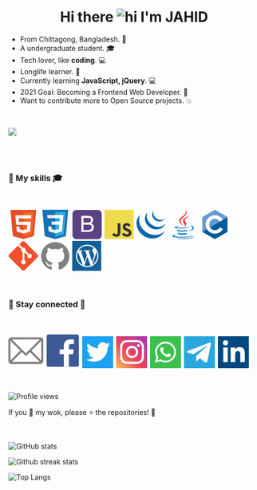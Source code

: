 <h1 align="center">Hi there <img src="https://user-images.githubusercontent.com/1303154/88677602-1635ba80-d120-11ea-84d8-d263ba5fc3c0.gif" width="25px" alt="hi"> I'm JAHID</h1>

* From Chittagong, Bangladesh. &#128204;
* A undergraduate student. &#127891;
* Tech lover, like **coding**. &#128187;
* Longlife learner. &#128214;
* Currently learning **JavaScript, jQuery**. &#128187;
* 2021 Goal: Becoming a Frontend Web Developer. &#127941;
* Want to contribute more to Open Source projects. &#128165;

<br>

<!-- ![](https://camo.githubusercontent.com/992babdffd8c74a1502de375fbdf7e4d54773242/68747470733a2f2f6d656469612e67697068792e636f6d2f6d656469612f53576f536b4e36447854737a71494b4571762f67697068792e676966) -->
![](https://github.com/DanielMichalski/DanielMichalski/blob/master/images/other/coding.gif?raw=true)

<br><br>

<h3> &#128681; My skills &#127891; </h3>

<br>

<i><img title="HTML" alt="HTML" src="assets/html5.svg"/></i>
<i><img title="CSS" alt="CSS" src="assets/css3.svg"/></i>
<i><img title="Bootstrap" alt="Bootstrap" src="assets/bootstrap.svg"/></i>
<i><img title="JavaScript" alt="JavaScript" src="assets/javascript.svg"/></i>
<i><img title="jQuery" alt="jQuery" src="assets/jquery.svg"/></i>
<i><img title="Java" alt="Java" src="assets/java.svg"/></i>
<i><img title="C" alt="C" src="assets/c.svg"/></i>
<i><img title="Git" alt="Git" src="assets/git.svg"/></i>
<i><img title="GitHub" alt="GitHub" src="assets/github.svg"/></i>
<i><img title="WordPress" alt="WordPress" src="assets/wordpress.svg"/></i>
<!-- <i><img title="Markdown" alt="WordPress" src="assets/markdown.svg"/></i> -->

<br>

<h3> &#128681; Stay connected &#129309; </h3>

<br>

<a href="mailto:jahid2811official@gmail.com" target="_blank"><img alt="Email" title="Email" src="assets/email.svg"/></a>
<a href="https://www.facebook.com/mrdeveloperjis" target="_blank"><img alt="Facebook" title="Facebook" src="assets/facebook.svg"/></a>
<a href="https://www.twitter.com/mrdeveloperjis" target="_blank"><img alt="Twitter" title="Twitter" src="assets/twitter.svg"/></a>
<a href="https://www.instagram.com/mrdeveloperjis" target="_blank"><img alt="Instagram" title="Instagram" src="assets/instagram.svg"/></a>
<a href="https://wa.me/+8801956185620" target="_blank"><img alt="WhatsApp" title="WhatsApp" src="assets/whatsapp.svg"/></a>
<a href="https://www.t.me/mrdeveloperjis" target="_blank"><img alt="Telegram" title="Telegram" src="assets/telegram.svg"/></a>
<a href="https://www.linkedin.com/in/mrdeveloperjis" target="_blank"><img alt="LinkedIn" title="LinkedIn" src="assets/linkedin.svg"/></a>

<br>

![Profile views](https://komarev.com/ghpvc/?username=mrdeveloperjis&color=blue)

If you &#128150; my wok, please &#11088; the repositories! &#129312;

<br>

![GitHub stats](https://github-readme-stats.vercel.app/api?username=mrdeveloperjis&count_private=true&show_icons=true&include_all_commits=true&hide_rank=false)

![Github streak stats](https://github-readme-streak-stats.herokuapp.com/?user=mrdeveloperjis)

![Top Langs](https://github-readme-stats.vercel.app/api/top-langs/?username=mrdeveloperjis&layout=compact&hide=ruby)

<!-- ![Tropghy](https://github-profile-trophy.vercel.app/?username=hansputera) -->

<!-- ![Repo Card](https://github-readme-stats.vercel.app/api/pin/?username=mrdeveloperjis&repo=mrdeveloperjis&show_owner=true) -->

<!-- ![stackoverflow card](https://readme-components.vercel.app/api?component=stackoverflow&stackoverflowid=14239209) -->

